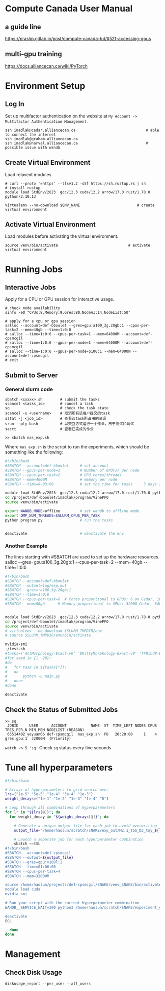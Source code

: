 # Compute Canada User Manual

## a guide line
<https://prashp.gitlab.io/post/compute-canada-tut/#521-accessing-gpus>

## multi-gpu training
<https://docs.alliancecan.ca/wiki/PyTorch>

# Environment Setup

## Log In

Set up multifactor authentication on the website at `My Account -> Multifactor Authentication Management`.

```shell
ssh imadlak@cedar.alliancecan.ca								# able to connect the internet
ssh imadlak@graham.alliancecan.ca
ssh imadlak@narval.alliancecan.ca								# possible issue with wandb
```

## Create Virtual Environment

Load relavent modules

```shell
# curl --proto '=https' --tlsv1.2 -sSf https://sh.rustup.rs | sh				# install rustup
module load StdEnv/2023  gcc/12.3 cuda/12.2 arrow/17.0 rust/1.70.0 python/3.10.13

virtualenv --no-download $ENV_NAME							# create virtual environment

```

## Activate Virtual Environment

Load modules before activating the virtual environment.

```shell
source venv/bin/activate								# activate virtual environment
```

# Running Jobs

## Interactive Jobs

Apply for a CPU or GPU session for interactive usage.

```shell
# check node availability
sinfo -eO "CPUs:8,Memory:9,Gres:80,NodeAI:14,NodeList:50"

# apply for a cpu or gpu session
salloc --account=def-bboulet --gres=gpu:a100_3g.20gb:1 --cpus-per-task=2 --mem=40gb --time=1:0:0
# salloc --time=1:0:0 --cpus-per-task=1 --mem=64000M --account=def-cpsmcgil
# salloc --time=1:0:0 --gpus-per-node=1 --mem=64000M --account=def-cpsmcgil
# salloc --time=1:0:0 --gpus-per-node=p100:1 --mem=64000M --account=def-cpsmcgil
# exit
```

## Submit to Server
### General slurm code
```shell
sbatch <xxxxx>.sh        # submit the tasks
scancel <tasks_id>       # cancel a task
sq                       # check the task state
scancel -u <username>    # 取消所有该用户提交的task
sstat -j <job_id>        # 查看该task所占用的资源
srun --pty bash          # 以交互方式运行一个作业，用于测试和调试
sacct                    # 查看已完成的作业
```


```shell
>> sbatch nas_exp.sh
```

Where `nas_exp.sh` is the script to run the experiments, which should be something like the following:

```sh
#!/bin/bash
#SBATCH --account=def-bboulet     # set account
#SBATCH --gpus-per-node=2         # Number of GPU(s) per node
#SBATCH --cpus-per-task=2         # CPU cores/threads
#SBATCH --mem=4000M               # memory per node
#SBATCH --time=0-03:00            # set the time for tasks     3 days 2 hours 1 minute 0 second for --time==3-02:01:00

module load StdEnv/2023  gcc/12.3 cuda/12.2 arrow/17.0 rust/1.70.0 python/3.10.13              # load the module
cd /project/def-bboulet/imadlak/program/VinePPO                                                # set the path
source venv/bin/activate                                                                       # activate the env

export WANDB_MODE=offline         # set wandb to offline mode
export OMP_NUM_THREADS=$SLURM_CPUS_PER_TASK     
python program.py                 # run the tasks


deactivate                        # deactivate the env
```

### Another Example

The lines starting with #SBATCH are used to set up the hardware resources.
salloc --gres=gpu:a100_3g.20gb:1 --cpus-per-task=2 --mem=40gb --time=1:0:0

```sh
#!/bin/bash
#SBATCH --account=def-bboulet
#SBATCH --output=log/exp.out
#SBATCH --gres=:a100_3g.20gb:1
#SBATCH --time=1:0:0
#SBATCH --cpus-per-task=6  # Cores proportional to GPUs: 6 on Cedar, 16 on Graham.
#SBATCH --mem=80gb      # Memory proportional to GPUs: 32000 Cedar, 64000 Graham. #40000 Narval


module load StdEnv/2023  gcc/12.3 cuda/12.2 arrow/17.0 rust/1.70.0 python/3.10.13
cd /project/def-bboulet/imadlak/program/VinePPO
source venv/bin/activate
# virtualenv --no-download $SLURM_TMPDIR/env
# source $SLURM_TMPDIR/env/bin/activate

nvidia-smi
./test.sh
#tasks=('AntMorphology-Exact-v0' 'DKittyMorphology-Exact-v0' 'TFBind8-Exact-v0' 'TFBind10-Exact-v0')
#for seed in {1..20};
#do
#	for task in ${tasks[*]};
#	do
#		python -u main.py
#	done
#done

deactivate
```

## Check the Status of Submitted Jobs

```shell
>> sq
 JOBID     USER      ACCOUNT           NAME  ST  TIME_LEFT NODES CPUS TRES_PER_N MIN_MEM NODELIST (REASON)
 65514402 yeyuan66 def-cpsmcgil  nas_exp.sh  PD   20:20:00     1    4 gres:gpu:1  32000M  (Priority)

```

`watch -n 5 'sq'`  Check `sq` status every five seconds

# Tune all hyperparameters

```bash
#!/bin/bash

# Arrays of hyperparameters to grid search over
lrs=("1e-5" "5e-5" "1e-4" "5e-4" "1e-3")
weight_decays=("1e-1" "1e-2" "1e-3" "1e-4" "0")

# Loop through all combinations of hyperparameters
for lr in "${lrs[@]}"; do
  for weight_decay in "${weight_decays[@]}"; do

    # Generate a unique output file for each job to avoid overwriting
    output_file="/home/haolun/scratch/SNAKE/exp_out/M2.1_T5S_D3_toy_${lr}_${weight_decay}.out"

    # Launch a separate job for each hyperparameter combination
    sbatch <<EOL
#!/bin/bash
#SBATCH --account=def-cpsmcgil
#SBATCH --output=${output_file}
#SBATCH --gres=gpu:v100l:1
#SBATCH --time=01:00:00
#SBATCH --cpus-per-task=4
#SBATCH --mem=32000M

source /home/haolun/projects/def-cpsmcgil/SNAKE/venv_SNAKE/bin/activate
module load cuda
nvidia-smi

# Run your script with the current hyperparameter combination
WANDB__SERVICE_WAIT=300 python3 /home/haolun/scratch/SNAKE/experiment_cc.py --model_choice="Single-mask-Multi-Entity-Step1" --use_data=3 --pretrained_model_name='T5-small' --batch_size=3 --epochs=500 --log_wandb=True --use_lora=True --lr=${lr} --weight_decay=${weight_decay}

deactivate
EOL

  done
done

```

# Management

## Check Disk Usage

```shell
diskusage_report --per_user --all_users
```
